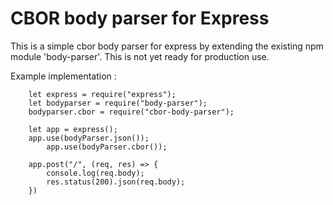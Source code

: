 

# CBOR body parser for Express

This is a simple cbor body parser for express by extending the existing npm module 'body-parser'.
This is not yet ready for production use. 

Example implementation : 

```
	let express = require("express");
	let bodyparser = require("body-parser");
	bodyparser.cbor = require("cbor-body-parser");

	let app = express();
	app.use(bodyParser.json());
    	app.use(bodyParser.cbor());

	app.post("/", (req, res) => {
		console.log(req.body);	
		res.status(200).json(req.body);
	})

		
```


